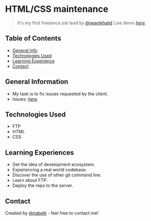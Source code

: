 # HTML/CSS maintenance
> It's my first freelance job lead by [@iwanikhalid](https://github.com/iwanikhalid)
> Live demo [_here_](https://nabelk.github.io/public_html/).

## Table of Contents
* [General Info](#general-information)
* [Technologies Used](#technologies-used)
* [Learning Experience](#learning-experiences)
* [Contact](#contact)

## General Information
- My task is to fix issues requested by the client.
- Issues: [_here_](https://github.com/nabelk/public_html/commits/main).

## Technologies Used
- FTP
- HTML
- CSS

## Learning Experiences

- Get the idea of development ecosystem.
- Experiencing a real world codebase.
- Discover the use of other git command line.
- Learn about FTP.
- Deploy the repo to the server.

## Contact
Created by [@nabelk](https://www.linkedin.com/in/nabil-khalid-36791a241/) - feel free to contact me!
